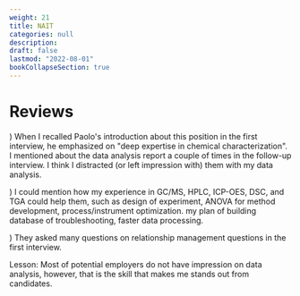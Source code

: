 ```yaml
---
weight: 21
title: NAIT
categories: null
description: 
draft: false
lastmod: "2022-08-01"
bookCollapseSection: true
---
```


# Reviews

) When I recalled Paolo's introduction about this position in the first interview, he emphasized on "deep expertise in chemical characterization".  I mentioned about the data analysis report a couple of times in the follow-up interview.  I think I distracted (or left impression with) them with my data analysis.  

) I could mention how my experience in GC/MS, HPLC, ICP-OES, DSC, and TGA could help them, such as design of experiment, ANOVA for method development, process/instrument optimization. my plan of building database of troubleshooting, faster data processing.   

) They asked many questions on relationship management questions in the first interview.  

Lesson: Most of potential employers do not have impression on data analysis, however, that is the skill that makes me stands out from candidates.
